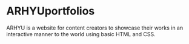 # ARHYUportfolios
ARHYU is a website for content creators to showcase their works in an interactive manner to the world using basic HTML and CSS.
